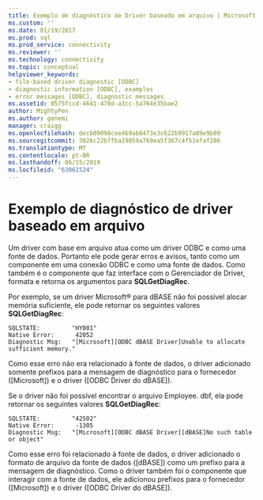```yaml
---
title: Exemplo de diagnóstico de Driver baseado em arquivo | Microsoft Docs
ms.custom: ''
ms.date: 01/19/2017
ms.prod: sql
ms.prod_service: connectivity
ms.reviewer: ''
ms.technology: connectivity
ms.topic: conceptual
helpviewer_keywords:
- file-based driver diagnostic [ODBC]
- diagnostic information [ODBC], examples
- error messages [ODBC], diagnostic messages
ms.assetid: 0575fccd-4641-478d-a3cc-5a764e35bae2
author: MightyPen
ms.author: genemi
manager: craigg
ms.openlocfilehash: decb09098cee4b9ab6473e3c622b9917a89e9b09
ms.sourcegitcommit: 3026c22b7fba19059a769ea5f367c4f51efaf286
ms.translationtype: MT
ms.contentlocale: pt-BR
ms.lasthandoff: 06/15/2019
ms.locfileid: "63061524"
---
```

# <a name="file-based-driver-diagnostic-example"></a>Exemplo de diagnóstico de driver baseado em arquivo
Um driver com base em arquivo atua como um driver ODBC e como uma fonte de dados. Portanto ele pode gerar erros e avisos, tanto como um componente em uma conexão ODBC e como uma fonte de dados. Como também é o componente que faz interface com o Gerenciador de Driver, formata e retorna os argumentos para **SQLGetDiagRec**.  
  
 Por exemplo, se um driver Microsoft® para dBASE não foi possível alocar memória suficiente, ele pode retornar os seguintes valores **SQLGetDiagRec**:  
  
```  
SQLSTATE:         "HY001"  
Native Error:      42052  
Diagnostic Msg:   "[Microsoft][ODBC dBASE Driver]Unable to allocate sufficient memory."  
```  
  
 Como esse erro não era relacionado à fonte de dados, o driver adicionado somente prefixos para a mensagem de diagnóstico para o fornecedor ([Microsoft]) e o driver ([ODBC Driver do dBASE]).  
  
 Se o driver não foi possível encontrar o arquivo Employee. dbf, ela pode retornar os seguintes valores **SQLGetDiagRec**:  
  
```  
SQLSTATE:         "42S02"  
Native Error:      -1305  
Diagnostic Msg:   "[Microsoft][ODBC dBASE Driver][dBASE]No such table or object"  
```  
  
 Como esse erro foi relacionado à fonte de dados, o driver adicionado o formato de arquivo da fonte de dados ([dBASE]) como um prefixo para a mensagem de diagnóstico. Como o driver também foi o componente que interagir com a fonte de dados, ele adicionou prefixos para o fornecedor ([Microsoft]) e o driver ([ODBC Driver do dBASE]).
